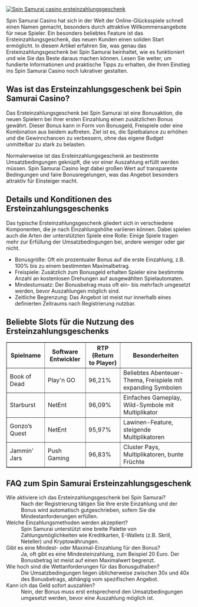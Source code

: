 [![Spin Samurai casino ersteinzahlungsgeschenk](https://123-caf.pages.dev/gitsignup.png)](https://vrmoo.ru/Bt82HjjY)

<p>Spin Samurai Casino hat sich in der Welt der Online-Glücksspiele schnell einen Namen gemacht, besonders durch attraktive Willkommensangebote für neue Spieler. Ein besonders beliebtes Feature ist das Ersteinzahlungsgeschenk, das neuen Kunden einen soliden Start ermöglicht. In diesem Artikel erfahren Sie, was genau das Ersteinzahlungsgeschenk bei Spin Samurai beinhaltet, wie es funktioniert und wie Sie das Beste daraus machen können. Lesen Sie weiter, um fundierte Informationen und praktische Tipps zu erhalten, die Ihren Einstieg ins Spin Samurai Casino noch lukrativer gestalten.</p>  <h2>Was ist das Ersteinzahlungsgeschenk bei Spin Samurai Casino?</h2> <p>Das Ersteinzahlungsgeschenk bei Spin Samurai ist eine Bonusaktion, die neuen Spielern bei ihrer ersten Einzahlung einen zusätzlichen Bonus gewährt. Dieser Bonus kann in Form von Bonusgeld, Freispiele oder eine Kombination aus beidem auftreten. Ziel ist es, die Spielbalance zu erhöhen und die Gewinnchancen zu verbessern, ohne das eigene Budget unmittelbar zu stark zu belasten.</p> <p>Normalerweise ist das Ersteinzahlungsgeschenk an bestimmte Umsatzbedingungen geknüpft, die vor einer Auszahlung erfüllt werden müssen. Spin Samurai Casino legt dabei großen Wert auf transparente Bedingungen und faire Bonusregelungen, was das Angebot besonders attraktiv für Einsteiger macht.</p>  <h2>Details und Konditionen des Ersteinzahlungsgeschenks</h2> <p>Das typische Ersteinzahlungsgeschenk gliedert sich in verschiedene Komponenten, die je nach Einzahlungshöhe variieren können. Dabei spielen auch die Arten der unterstützten Spiele eine Rolle: Einige Spiele tragen mehr zur Erfüllung der Umsatzbedingungen bei, andere weniger oder gar nicht.</p> <ul>   <li>Bonusgröße: Oft ein prozentualer Bonus auf die erste Einzahlung, z.B. 100% bis zu einem bestimmten Maximalbetrag.</li>   <li>Freispiele: Zusätzlich zum Bonusgeld erhalten Spieler eine bestimmte Anzahl an kostenlosen Drehungen auf ausgewählten Spielautomaten.</li>   <li>Mindestumsatz: Der Bonusbetrag muss oft ein- bis mehrfach umgesetzt werden, bevor Auszahlungen möglich sind.</li>   <li>Zeitliche Begrenzung: Das Angebot ist meist nur innerhalb eines definierten Zeitraums nach Registrierung nutzbar.</li> </ul>  <h2>Beliebte Slots für die Nutzung des Ersteinzahlungsgeschenks</h2> <table border="1" cellpadding="6" cellspacing="0">   <thead>     <tr>       <th>Spielname</th>       <th>Software Entwickler</th>       <th>RTP (Return to Player)</th>       <th>Besonderheiten</th>     </tr>   </thead>   <tbody>     <tr>       <td>Book of Dead</td>       <td>Play'n GO</td>       <td>96,21%</td>       <td>Beliebtes Abenteuer-Thema, Freispiele mit expanding Symbolen</td>     </tr>     <tr>       <td>Starburst</td>       <td>NetEnt</td>       <td>96,09%</td>       <td>Einfaches Gameplay, Wild-Symbole mit Multiplikator</td>     </tr>     <tr>       <td>Gonzo’s Quest</td>       <td>NetEnt</td>       <td>95,97%</td>       <td>Lawinen-Feature, steigende Multiplikatoren</td>     </tr>     <tr>       <td>Jammin’ Jars</td>       <td>Push Gaming</td>       <td>96,83%</td>       <td>Cluster Pays, Multiplikatoren, bunte Früchte</td>     </tr>   </tbody> </table>  <h2>FAQ zum Spin Samurai Ersteinzahlungsgeschenk</h2> <dl>   <dt>Wie aktiviere ich das Ersteinzahlungsgeschenk bei Spin Samurai?</dt>   <dd>Nach der Registrierung tätigen Sie Ihre erste Einzahlung und der Bonus wird automatisch gutgeschrieben, sofern Sie die Mindestanforderungen erfüllen.</dd>      <dt>Welche Einzahlungsmethoden werden akzeptiert?</dt>   <dd>Spin Samurai unterstützt eine breite Palette von Zahlungsmöglichkeiten wie Kreditkarten, E-Wallets (z.B. Skrill, Neteller) und Kryptowährungen.</dd>      <dt>Gibt es eine Mindest- oder Maximal-Einzahlung für den Bonus?</dt>   <dd>Ja, oft gibt es eine Mindesteinzahlung, zum Beispiel 20 Euro. Der Bonusbetrag ist meist auf einen Maximalwert begrenzt.</dd>      <dt>Wie hoch sind die Wettanforderungen für das Bonusguthaben?</dt>   <dd>Die Umsatzbedingungen liegen üblicherweise zwischen 30x und 40x des Bonusbetrags, abhängig vom spezifischen Angebot.</dd>      <dt>Kann ich das Geld sofort auszahlen?</dt>   <dd>Nein, der Bonus muss erst entsprechend den Umsatzbedingungen umgesetzt werden, bevor eine Auszahlung möglich ist.</dd> </dl>